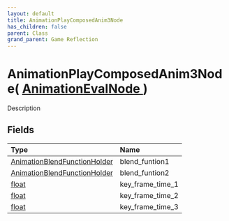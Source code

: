 ```yaml
---
layout: default
title: AnimationPlayComposedAnim3Node
has_children: false
parent: Class
grand_parent: Game Reflection
---
```

# AnimationPlayComposedAnim3Node( [ AnimationEvalNode ](/docs/game-reflection/classes/animation_eval_node) )
Description 

## Fields

| Type | Name |
|:-------------|:--------------|
| [AnimationBlendFunctionHolder](/docs/game-reflection/classes/animation_blend_function_holder) | blend_funtion1 |
| [AnimationBlendFunctionHolder](/docs/game-reflection/classes/animation_blend_function_holder) | blend_funtion2 |
| [float](/docs/game-reflection/components/float) | key_frame_time_1 |
| [float](/docs/game-reflection/components/float) | key_frame_time_2 |
| [float](/docs/game-reflection/components/float) | key_frame_time_3 |

